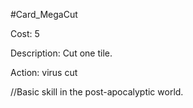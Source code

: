 #Card_MegaCut

Cost: 5

Description: Cut one tile.

Action:
    virus
        cut

//Basic skill in the post-apocalyptic world.
